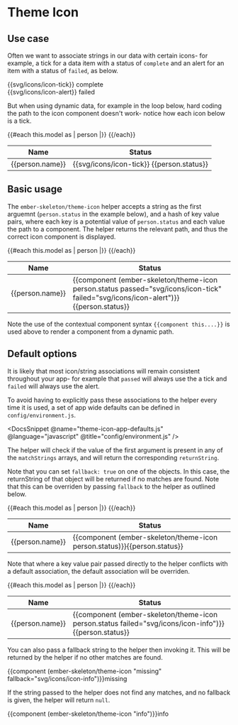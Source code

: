 

# Theme Icon

## Use case

Often we want to associate strings in our data with certain icons- for example, a tick for a data item with a status of `complete` and an alert for an item with a status of `failed`, as below.

<div class="ember-skeleton-styles">
  <div class="ember-skeleton-styles">
<DocsDemo class="body-text" as |demo|>
    <demo.example @name="basic-theme-icons" class="theme-icons-demo viewport">
      <div>{{svg/icons/icon-tick}} complete</div>
      <div>{{svg/icons/icon-alert}} failed</div>
    </demo.example>
    <demo.snippet @name="basic-theme-icons" />
  </DocsDemo>
</div>
</div>

But when using dynamic data, for example in the loop below, hard coding the path to the icon component doesn't work- notice how each icon below is a tick.

<div class="ember-skeleton-styles">
<DocsDemo class="body-text" as |demo|>
  <demo.example @name="theme-icons-dynamic-data" class="theme-icons-demo viewport">
    <table>
      <thead>
        <tr>
          <th>Name</th>
          <th>Status</th>
        </tr>
      </thead>
      <tbody>
        {{#each this.model as | person |}}
          <tr>
            <td>{{person.name}}</td>
            <td>{{svg/icons/icon-tick}} {{person.status}}</td>
          </tr>
        {{/each}}
      </tbody>
    </table>
  </demo.example>
  <demo.snippet @name="theme-icons-dynamic-data" />
  <demo.snippet @name="names-and-statuses.js" @label="Model" @language="javascript" />
</DocsDemo>
</div>

## Basic usage

The `ember-skeleton/theme-icon` helper accepts a string as the first arguemnt (`person.status` in the example below), and a hash of key value pairs, where each key is a potential value of `person.status` and each value the path to a component. The helper returns the relevant path, and thus the correct icon component is displayed.

<div class="ember-skeleton-styles">
<DocsDemo class="body-text" as |demo|>
  <demo.example @name="theme-icons-hash" class="theme-icons-demo viewport">
    <table>
      <thead>
        <tr>
          <th>Name</th>
          <th>Status</th>
        </tr>
      </thead>
      <tbody>
        {{#each this.model as | person |}}
          <tr>
            <td>{{person.name}}</td>
            <td>{{component (ember-skeleton/theme-icon person.status passed="svg/icons/icon-tick" failed="svg/icons/icon-alert")}}{{person.status}}</td>
          </tr>
        {{/each}}
      </tbody>
    </table>
  </demo.example>
  <demo.snippet @name="theme-icons-hash" @label="Template" @language="htmlbars" />
  <demo.snippet @name="names-and-statuses.js" @label="Model" @language="javascript" />
</DocsDemo>
</div>

Note the use of the contextual component syntax `{{component this....}}` is used above to render a component from a dynamic path. 

## Default options

It is likely that most icon/string associations will remain consistent throughout your app- for example that `passed` will always use the a tick and `failed` will always use the alert.

To avoid having to explicitly pass these associations to the helper every time it is used, a set of app wide defaults can be defined in `config/environment.js`.

<DocsSnippet @name="theme-icon-app-defaults.js" @language="javascript" @title="config/environment.js" />

The helper will check if the value of the first argument is present in any of the `matchStrings` arrays, and will return the corresponding `returnString`.

Note that you can set `fallback: true` on one of the objects. In this case, the returnString of that object will be returned if no matches are found. Note that this can be overriden by passing `fallback` to the helper as outlined below.

<div class="ember-skeleton-styles">
<DocsDemo class="body-text" as |demo|>
  <demo.example @name="default-theme-icons" class="theme-icons-demo viewport">
    <table>
      <thead>
        <tr>
          <th>Name</th>
          <th>Status</th>
        </tr>
      </thead>
      <tbody>
        {{#each this.model as | person |}}
          <tr>
            <td>{{person.name}}</td>
            <td>{{component (ember-skeleton/theme-icon person.status)}}{{person.status}}</td>
          </tr>
        {{/each}}
      </tbody>
    </table>  
  </demo.example>
  <demo.snippet @name="default-theme-icons" @label="Template" @language="htmlbars" />
  <demo.snippet @name="names-and-statuses.js" @label="Model" @language="javascript" />
  <demo.snippet @name="theme-icon-app-defaults.js" @language="javascript" @label="config/environment.js" />
</DocsDemo>
</div>

Note that where a key value pair passed directly to the helper conflicts with a default association, the default association will be overriden.

<div class="ember-skeleton-styles">
<DocsDemo class="body-text" as |demo|>
  <demo.example @name="theme-icon-overridden" class="theme-icons-demo viewport">
    <table>
      <thead>
        <tr>
          <th>Name</th>
          <th>Status</th>
        </tr>
      </thead>
      <tbody>
        {{#each this.model as | person |}}
          <tr>
            <td>{{person.name}}</td>
            <td>{{component (ember-skeleton/theme-icon person.status failed="svg/icons/icon-info")}}{{person.status}}</td>
          </tr>
        {{/each}}
      </tbody>
    </table>
  </demo.example>
  <demo.snippet @name="theme-icon-overridden" @label="Template" @language="htmlbars" />
  <demo.snippet @name="names-and-statuses.js" @label="Model" @language="javascript" />
  <demo.snippet @name="theme-icon-app-defaults.js" @language="javascript" @label="config/environment.js" />
</DocsDemo>
</div>

You can also pass a fallback string to the helper then invoking it. This will be returned by the helper if no other matches are found.

<div class="ember-skeleton-styles">
<DocsDemo class="body-text" as |demo|>
  <demo.example @name="theme-icons-default-fallback" class="theme-icons-demo viewport">
    <div>{{component (ember-skeleton/theme-icon "missing" fallback="svg/icons/icon-info")}}missing</div>
    </demo.example>
  <demo.snippet @name="theme-icons-default-fallback" @label="Template" @language="htmlbars" />
  <demo.snippet @name="theme-icon-app-defaults.js" @language="javascript" @label="config/environment.js" />
</DocsDemo>
</div>

If the string passed to the helper does not find any matches, and no fallback is given, the helper will return `null`.

<div class="ember-skeleton-styles">
<DocsDemo class="body-text" as |demo|>
  <demo.example @name="theme-icon-no-match" class="theme-icons-demo viewport">
      <div>{{component (ember-skeleton/theme-icon "info")}}info</div>
    </demo.example>
  <demo.snippet @name="theme-icon-no-match" @label="Template" @language="htmlbars" />
  <demo.snippet @name="theme-icon-app-defaults.js" @language="javascript" @label="config/environment.js" />
</DocsDemo>
</div>